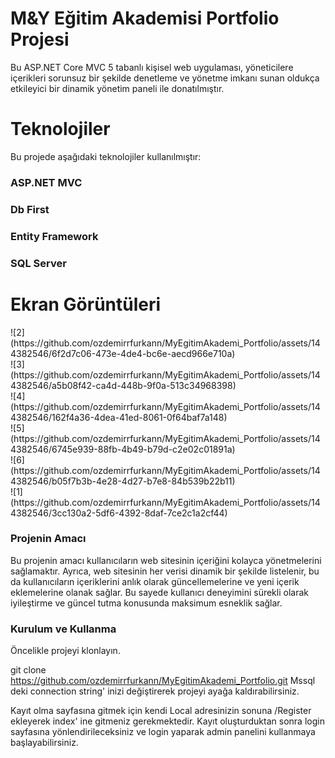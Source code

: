 <h1>M&Y Eğitim Akademisi Portfolio Projesi</h1>

Bu ASP.NET Core MVC 5 tabanlı kişisel web uygulaması, yöneticilere içerikleri sorunsuz bir şekilde denetleme ve yönetme imkanı sunan oldukça etkileyici bir dinamik yönetim paneli ile donatılmıştır.

<h1>Teknolojiler</h1>

Bu projede aşağıdaki teknolojiler kullanılmıştır:

<h3>ASP.NET MVC</h3>

<h3>Db First</h3>

<h3>Entity Framework</h3>

<h3>SQL Server</h3>  

<h1>Ekran Görüntüleri</h1>
![2](https://github.com/ozdemirrfurkann/MyEgitimAkademi_Portfolio/assets/144382546/6f2d7c06-473e-4de4-bc6e-aecd966e710a)
<br />
![3](https://github.com/ozdemirrfurkann/MyEgitimAkademi_Portfolio/assets/144382546/a5b08f42-ca4d-448b-9f0a-513c34968398)
<br />
![4](https://github.com/ozdemirrfurkann/MyEgitimAkademi_Portfolio/assets/144382546/162f4a36-4dea-41ed-8061-0f64baf7a148)
<br />
![5](https://github.com/ozdemirrfurkann/MyEgitimAkademi_Portfolio/assets/144382546/6745e939-88fb-4b49-b79d-c2e02c01891a)
<br />
![6](https://github.com/ozdemirrfurkann/MyEgitimAkademi_Portfolio/assets/144382546/b05f7b3b-4e28-4d27-b7e8-84b539b22b11)
<br />
![1](https://github.com/ozdemirrfurkann/MyEgitimAkademi_Portfolio/assets/144382546/3cc130a2-5df6-4392-8daf-7ce2c1a2cf44)

<h3>Projenin Amacı</h3>

Bu projenin amacı kullanıcıların web sitesinin içeriğini kolayca yönetmelerini sağlamaktır. Ayrıca, web sitesinin her verisi dinamik bir şekilde listelenir, bu da kullanıcıların içeriklerini anlık olarak güncellemelerine ve yeni içerik eklemelerine olanak sağlar. Bu sayede kullanıcı deneyimini sürekli olarak iyileştirme ve güncel tutma konusunda maksimum esneklik sağlar.

<h3>Kurulum ve Kullanma</h3>

 Öncelikle projeyi klonlayın.

git clone https://github.com/ozdemirrfurkann/MyEgitimAkademi_Portfolio.git Mssql deki connection string' inizi değiştirerek projeyi ayağa kaldırabilirsiniz.

Kayıt olma sayfasına gitmek için kendi Local adresinizin sonuna /Register ekleyerek index' ine gitmeniz gerekmektedir. Kayıt oluşturduktan sonra login sayfasına yönlendirileceksiniz ve login yaparak admin panelini kullanmaya başlayabilirsiniz.
